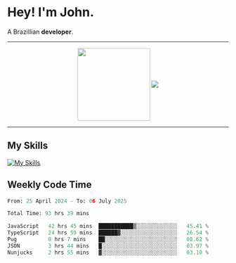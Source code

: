 # Hey! I'm John.

A Brazillian **developer**.

---

<p align="center">
  <img align="center" src="https://github-readme-stats.vercel.app/api?username=joaoiacillo&show_icons=true&locale=en" height="165" />
  <img align="center" src="https://github-readme-stats.vercel.app/api/top-langs/?username=anuraghazra&layout=compact" />
</p>

---

## My Skills

[![My Skills](https://skillicons.dev/icons?i=js,html,css,bootstrap,py,mysql,bash,linux,git,github,vscode,gamemakerstudio)](https://skillicons.dev)

## Weekly Code Time

<!--START_SECTION:waka-->

```python
From: 25 April 2024 - To: 06 July 2025

Total Time: 93 hrs 39 mins

JavaScript   42 hrs 45 mins  ███████████▒░░░░░░░░░░░░░   45.41 %
TypeScript   24 hrs 59 mins  ██████▓░░░░░░░░░░░░░░░░░░   26.54 %
Pug          8 hrs 7 mins    ██░░░░░░░░░░░░░░░░░░░░░░░   08.62 %
JSON         3 hrs 44 mins   █░░░░░░░░░░░░░░░░░░░░░░░░   03.97 %
Nunjucks     2 hrs 55 mins   ▓░░░░░░░░░░░░░░░░░░░░░░░░   03.10 %
```

<!--END_SECTION:waka-->

